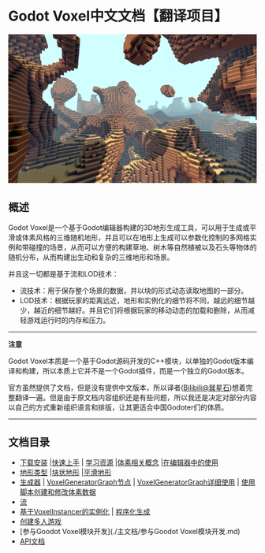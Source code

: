 # Godot Voxel中文文档【翻译项目】

![image](./README.assets/a4ecc367-0618-409c-bab4-0578cd2a1582.png)

## 概述

Godot Voxel是一个基于Godot编辑器构建的3D地形生成工具，可以用于生成或平滑或体素风格的三维随机地形，并且可以在地形上生成可以参数化控制的多网格实例和带碰撞的场景，从而可以方便的构建草地、树木等自然植被以及石头等物体的随机分布，从而构建出生动和复杂的三维地形和场景。

并且这一切都是基于流和LOD技术：

- 流技术：用于保存整个场景的数据，并以块的形式动态读取地图的一部分。
- LOD技术：根据玩家的距离远近，地形和实例化的细节将不同，越远的细节越少，越近的细节越好。并且它们将根据玩家的移动动态的加载和删除，从而减轻游戏运行时的内存和压力。

---

**注意**

Godot Voxel本质是一个基于Godot源码开发的C++模块，以单独的Godot版本编译和构建，所以本质上它并不是一个Godot插件，而是一个独立的Godot版本。

官方虽然提供了文档，但是没有提供中文版本，所以译者([Bilibili@巽星石](https://space.bilibili.com/98273681))想着完整翻译一遍。但是由于原文档内容组织还是有些问题，所以我还是决定对部分内容以自己的方式重新组织语言和排版，让其更适合中国Godoter们的体质。

---

## 文档目录

- [下载安装](./主文档/下载安装.md) |[快速上手](./主文档/快速上手.md) | [学习资源](./主文档/学习资源.md) |[体素相关概念](./主文档/体素相关概念.md) |[在编辑器中的使用](./主文档/在编辑器中的使用.md)
- [地形类型](./主文档/地形类型.md) |[块状地形](./主文档/块状地形.md) |[平滑地形](./主文档/平滑地形.md) 
- [生成器](./主文档/生成器.md) | [VoxelGeneratorGraph节点](./主文档/VoxelGeneratorGraph节点.md) | [VoxelGeneratorGraph详细使用](./主文档/VoxelGeneratorGraph详细使用.md) | [使用脚本创建和修改体素数据](主文档\使用脚本创建和修改体素数据.md) 
- [流](./主文档/流.md) 
- [基于VoxelInstancer的实例化](./主文档/基于VoxelInstancer的实例化.md) | [程序化生成](./主文档/程序化生成.md) 
- [创建多人游戏](./主文档/创建多人游戏.md) 
- [参与Goodot Voxel模块开发](./主文档/参与Goodot Voxel模块开发.md) 
- [API文档](./API/API文档.md) 
